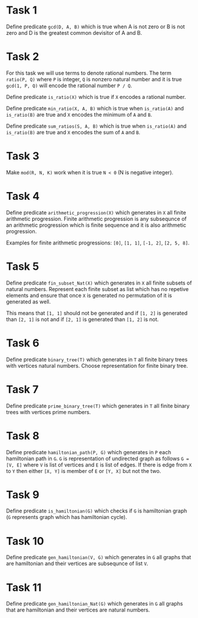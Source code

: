 # Task 1

Define predicate `gcd(D, A, B)` which is true when A is not zero or B is not zero
and D is the greatest common devisitor of A and B.

# Task 2

For this task we will use terms to denote rational numbers. The term `ratio(P, Q)` where `P` is integer,
`Q` is nonzero natural number and it is true `gcd(1, P, Q)` will encode the rational number `P / Q`.

Define predicate `is_ratio(X)` which is true if `X` encodes a rational number.

Define predicate `min_ratio(X, A, B)` which is true
when `is_ratio(A)` and `is_ratio(B)` are true and `X` encodes the minimum of `A` and `B`.

Define predicate `sum_ratios(S, A, B)` which is true
when `is_ratio(A)` and `is_ratio(B)` are true and `X` encodes the sum of `A` and `B`.

# Task 3

Make `mod(R, N, K)` work when it is true `N < 0` (N is negative integer).

# Task 4

Define predicate `arithmetic_progression(X)` which generates in `X` all finite arithmetic progression.
Finite arithmetic progression is any subsequnce of an arithmetic progression
which is finite sequence and it is also arithmetic progression.

Examples for finite arithmetic progressions: `[0]`, `[1, 1]`, `[-1, 2]`, `[2, 5, 8]`.

# Task 5

Define predicate `fin_subset_Nat(X)` which generates in `X` all finite subsets of natural numbers.
Represent each finite subset as list which has no repetive elements
and ensure that once `X` is generated no permutation of it is generated as well.

This means that `[1, 1]` should not be generated and
if `[1, 2]` is generated than `[2, 1]` is not
and if `[2, 1]` is generated than `[1, 2]` is not.

# Task 6

Define predicate `binary_tree(T)` which generates in `T` all finite binary trees with vertices natural numbers.
Choose representation for finite binary tree.

# Task 7

Define predicate `prime_binary_tree(T)` which generates in `T` all finite binary trees with vertices prime numbers.

# Task 8

Define predicate `hamiltonian_path(P, G)` which generates in `P` each hamiltonian path in `G`.
`G` is representation of undirected graph as follows `G = [V, E]`
where `V` is list of vertices and `E` is list of edges. If there is edge from `X` to `Y` then either `[X, Y]` is member of `E` or `[Y, X]` but not the two.

# Task 9

Define predicate `is_hamiltonian(G)` which checks if `G` is hamiltonian graph (`G` represents graph which has hamiltonian cycle).

# Task 10

Define predicate `gen_hamiltonian(V, G)` which generates in `G` all graphs that are hamiltonian and their vertices are subsequnce of list `V`.

# Task 11

Define predicate `gen_hamiltonian_Nat(G)` which generates in `G` all graphs that are hamiltonian and their vertices are natural numbers.
